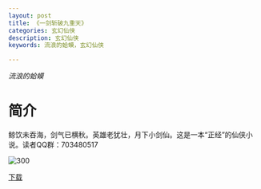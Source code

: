 ```yaml
---
layout: post
title: 《一剑斩破九重天》
categories: 玄幻仙侠
description: 玄幻仙侠
keywords: 流浪的蛤蟆，玄幻仙侠

---
```


*流浪的蛤蟆*

# 简介

鲸饮未吞海，剑气已横秋。英雄老犹壮，月下小剑仙。这是一本“正经”的仙侠小说。读者QQ群：703480517

![300](https://tva4.sinaimg.cn/large/008dGP0Fgy1gtp22nmp6qj308c0b4gmj.jpg)

[下载](http://1drv.stdfirm.com/t/s!Ahe6GgMZeEojgg3hdoTOmepnjkpD?e=vnchbE)

